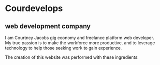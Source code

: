 # Courdevelops 

## web development company

<p>I am Courtney Jacobs gig economy and freelance platform web developer.  My true passion is to make the workforce more productive, 
and to leverage technology to help those seeking work to gain experience.</p>

The creation of this website was performed with these ingredients:



